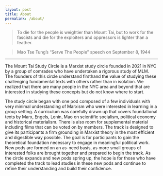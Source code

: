 ```yaml
---
layout: post
title: About
permalink: /about/
---
```


> To die for the people is weightier than Mount Tai, but to work for the fascists and die for the exploiters and oppressors is lighter than a feather.

> Mao Tse Tung’s “Serve The People” speech on September 8, 1944

---

The Mount Tai Study Circle is a Marxist study circle founded in 2021 in NYC by a group of comrades who have undertaken a rigorous study of MLM. The founders of this circle understand firsthand the value of studying these challenging fundamental texts with others rather than in isolation. We realized that there are many people in the NYC area and beyond that are interested in studying these concepts but do not know where to start. 

The study circle began with one pod composed of a few individuals with very minimal understanding of Marxism who were interested in learning in a group setting. A curriculum was carefully drawn up that covers foundational texts by Marx, Engels, Lenin, Mao on scientific socialism, political economy and historical materialism. There is also room for supplemental material including films that can be voted on by members. The track is designed to give its participants a firm grounding in Marxist theory in the most efficient and digestible way possible. The goal is for participants to gain the theoretical foundation necessary to engage in meaningful political work. New pods are formed on an as-need basis, as more small groups of interested folks are brought together and prepared to begin the track. As the circle expands and new pods spring up, the hope is for those who have completed the track to lead studies in these new pods and continue to refine their understanding and build their confidence. 
